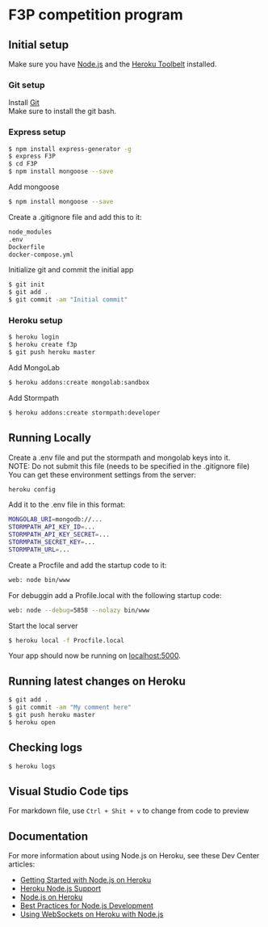 # F3P competition program

## Initial setup

Make sure you have [Node.js](http://nodejs.org/) and the [Heroku Toolbelt](https://toolbelt.heroku.com/) installed.

### Git setup  
Install [Git](http://git-scm.com/download/win)  
Make sure to install the git bash.  

### Express setup

```sh
$ npm install express-generator -g
$ express F3P
$ cd F3P
$ npm install mongoose --save
```

Add mongoose  

```sh
$ npm install mongoose --save
```

Create a .gitignore file and add this to it:

```sh
node_modules
.env
Dockerfile
docker-compose.yml
```

Initialize git and commit the initial app

```sh
$ git init
$ git add .
$ git commit -am "Initial commit"
```

### Heroku setup

```sh
$ heroku login
$ heroku create f3p
$ git push heroku master
```

Add MongoLab
```sh
$ heroku addons:create mongolab:sandbox
```

Add Stormpath
```sh
$ heroku addons:create stormpath:developer
```

## Running Locally

Create a .env file and put the stormpath and mongolab keys into it.  
NOTE: Do not submit this file (needs to be specified in the .gitignore file)
You can get these environment settings from the server:
```sh
heroku config
```

Add it to the .env file in this format:

```sh
MONGOLAB_URI=mongodb://...
STORMPATH_API_KEY_ID=...
STORMPATH_API_KEY_SECRET=...
STORMPATH_SECRET_KEY=...
STORMPATH_URL=...
```

Create a Procfile and add the startup code to it:

```sh
web: node bin/www
```

For debuggin add a Profile.local with the following startup code:
```sh
web: node --debug=5858 --nolazy bin/www
```

Start the local server

```sh
$ heroku local -f Procfile.local
```

Your app should now be running on [localhost:5000](http://localhost:5000/).

## Running latest changes on Heroku

```sh
$ git add .
$ git commit -am "My comment here"
$ git push heroku master
$ heroku open
```

## Checking logs

```sh
$ heroku logs
```

## Visual Studio Code tips

For markdown file, use `Ctrl + Shit + v` to change from code to preview

## Documentation

For more information about using Node.js on Heroku, see these Dev Center articles:

- [Getting Started with Node.js on Heroku](https://devcenter.heroku.com/articles/getting-started-with-nodejs)
- [Heroku Node.js Support](https://devcenter.heroku.com/articles/nodejs-support)
- [Node.js on Heroku](https://devcenter.heroku.com/categories/nodejs)
- [Best Practices for Node.js Development](https://devcenter.heroku.com/articles/node-best-practices)
- [Using WebSockets on Heroku with Node.js](https://devcenter.heroku.com/articles/node-websockets)